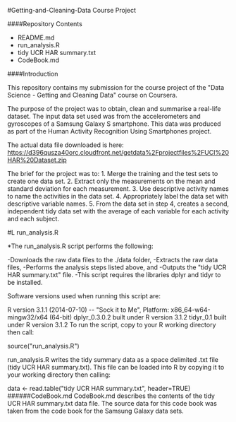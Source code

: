 #Getting-and-Cleaning-Data
Course Project

####Repository Contents
* README.md
* run_analysis.R
* tidy UCR HAR summary.txt
* CodeBook.md

####Introduction

This repository contains my submission for the course project of the "Data Science - Getting and Cleaning Data" course on Coursera.

The purpose of the project was to obtain, clean and summarise a real-life dataset. The input data set used was from the accelerometers and gyroscopes of a Samsung Galaxy S smartphone. This data was produced as part of the Human Activity Recognition Using Smartphones project.

The actual data file downloaded is here: https://d396qusza40orc.cloudfront.net/getdata%2Fprojectfiles%2FUCI%20HAR%20Dataset.zip

The brief for the project was to: 1. Merge the training and the test sets to create one data set. 2. Extract only the measurements on the mean and standard deviation for each measurement. 3. Use descriptive activity names to name the activities in the data set. 4. Appropriately label the data set with descriptive variable names. 5. From the data set in step 4, creates a second, independent tidy data set with the average of each variable for each activity and each subject.

#L run_analysis.R

*The run_analysis.R script performs the following:

-Downloads the raw data files to the ./data folder,
-Extracts the raw data files,
-Performs the analysis steps listed above, and
-Outputs the "tidy UCR HAR summary.txt" file.
-This script requires the libraries dplyr and tidyr to be installed.

Software versions used when running this script are:

R version 3.1.1 (2014-07-10) -- "Sock it to Me", Platform: x86_64-w64-mingw32/x64 (64-bit)
dplyr_0.3.0.2 built under R version 3.1.2
tidyr_0.1 built under R version 3.1.2
To run the script, copy to your R working directory then call:

source("run_analysis.R")

run_analysis.R writes the tidy summary data as a space delimited .txt file (tidy UCR HAR summary.txt). This file can be loaded into R by copying it to your working directory then calling:

data <- read.table("tidy UCR HAR summary.txt", header=TRUE)
######CodeBook.md
CodeBook.md describes the contents of the tidy UCR HAR summary.txt data file. The source data for this code book was taken from the code book for the Samsung Galaxy data sets.
